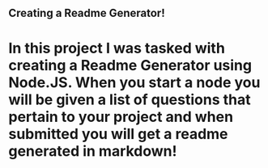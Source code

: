 ## Creating a Readme Generator!

# In this project I was tasked with creating a Readme Generator using Node.JS. When you start a node you will be given a list of questions that pertain to your project and when submitted you will get a readme generated in markdown!

